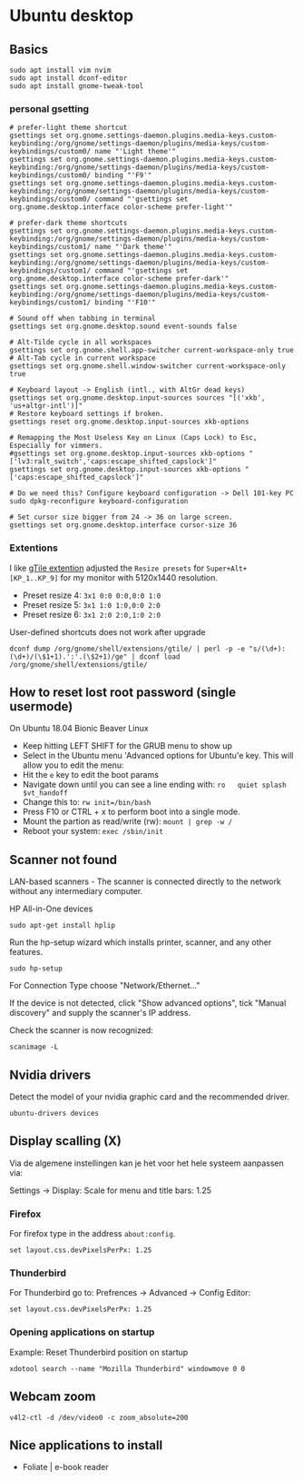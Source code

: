 # Ubuntu desktop

## Basics

    sudo apt install vim nvim
    sudo apt install dconf-editor
    sudo apt install gnome-tweak-tool

### personal gsetting

    # prefer-light theme shortcut
    gsettings set org.gnome.settings-daemon.plugins.media-keys.custom-keybinding:/org/gnome/settings-daemon/plugins/media-keys/custom-keybindings/custom0/ name "'Light theme'"
    gsettings set org.gnome.settings-daemon.plugins.media-keys.custom-keybinding:/org/gnome/settings-daemon/plugins/media-keys/custom-keybindings/custom0/ binding "'F9'"
    gsettings set org.gnome.settings-daemon.plugins.media-keys.custom-keybinding:/org/gnome/settings-daemon/plugins/media-keys/custom-keybindings/custom0/ command "'gsettings set org.gnome.desktop.interface color-scheme prefer-light'"

    # prefer-dark theme shortcuts
    gsettings set org.gnome.settings-daemon.plugins.media-keys.custom-keybinding:/org/gnome/settings-daemon/plugins/media-keys/custom-keybindings/custom1/ name "'Dark theme'"
    gsettings set org.gnome.settings-daemon.plugins.media-keys.custom-keybinding:/org/gnome/settings-daemon/plugins/media-keys/custom-keybindings/custom1/ command "'gsettings set org.gnome.desktop.interface color-scheme prefer-dark'"
    gsettings set org.gnome.settings-daemon.plugins.media-keys.custom-keybinding:/org/gnome/settings-daemon/plugins/media-keys/custom-keybindings/custom1/ binding "'F10'"

    # Sound off when tabbing in terminal
    gsettings set org.gnome.desktop.sound event-sounds false

    # Alt-Tilde cycle in all workspaces
    gsettings set org.gnome.shell.app-switcher current-workspace-only true
    # Alt-Tab cycle in current workspace
    gsettings set org.gnome.shell.window-switcher current-workspace-only true

    # Keyboard layout -> English (intl., with AltGr dead keys)
    gsettings set org.gnome.desktop.input-sources sources "[('xkb', 'us+altgr-intl')]"
    # Restore keyboard settings if broken.
    gsettings reset org.gnome.desktop.input-sources xkb-options

    # Remapping the Most Useless Key on Linux (Caps Lock) to Esc, Especially for vimmers.
    #gsettings set org.gnome.desktop.input-sources xkb-options "['lv3:ralt_switch','caps:escape_shifted_capslock']"
    gsettings set org.gnome.desktop.input-sources xkb-options "['caps:escape_shifted_capslock']"

    # Do we need this? Configure keyboard configuration -> Dell 101-key PC
    sudo dpkg-reconfigure keyboard-configuration

    # Set cursor size bigger from 24 -> 36 on large screen.
    gsettings set org.gnome.desktop.interface cursor-size 36


### Extentions

I like [gTile extention](https://extensions.gnome.org/extension/28/gtile/) adjusted the  `Resize presets` for `Super+Alt+[KP_1..KP_9]` for my monitor with 5120x1440 resolution.

* Preset resize 4: `3x1 0:0 0:0,0:0 1:0`
* Preset resize 5: `3x1 1:0 1:0,0:0 2:0`
* Preset resize 6: `3x1 2:0 2:0,1:0 2:0`

User-defined shortcuts does not work after upgrade

    dconf dump /org/gnome/shell/extensions/gtile/ | perl -p -e "s/(\d+):(\d+)/(\$1+1).':'.(\$2+1)/ge" | dconf load /org/gnome/shell/extensions/gtile/

## How to reset lost root password (single usermode)

On Ubuntu 18.04 Bionic Beaver Linux

* Keep hitting LEFT SHIFT for the GRUB menu to show up
* Select in the Ubuntu menu 'Advanced options for Ubuntu'e key. This will allow you to edit the menu:
* Hit the `e` key to edit the boot params
* Navigate down until you can see a line ending with: `ro   quiet splash $vt_handoff`
* Change this to: `rw init=/bin/bash`
* Press F10 or CTRL + x to perform boot into a single mode.
* Mount the partion as read/write (rw): `mount | grep -w /`
* Reboot your system: `exec /sbin/init`


## Scanner not found

LAN-based scanners - The scanner is connected directly to the network without any intermediary computer.

HP All-in-One devices

    sudo apt-get install hplip

Run the hp-setup wizard which installs printer, scanner, and any other features.

    sudo hp-setup

For Connection Type choose "Network/Ethernet..."

If the device is not detected, click "Show advanced options", tick "Manual discovery" and supply the scanner's IP address.

Check the scanner is now recognized:

    scanimage -L


## Nvidia drivers

Detect the model of your nvidia graphic card and the recommended driver.

    ubuntu-drivers devices


## Display scalling (X)

Via de algemene instellingen kan je het voor het hele systeem aanpassen via:

Settings -> Display: Scale for menu and title bars: 1.25

### Firefox

For firefox type in the address `about:config`.

    set layout.css.devPixelsPerPx: 1.25

### Thunderbird

For Thunderbird go to: Prefrences -> Advanced -> Config Editor:

    set layout.css.devPixelsPerPx: 1.25

### Opening applications on startup

Example: Reset Thunderbird position on startup

    xdotool search --name "Mozilla Thunderbird" windowmove 0 0

## Webcam zoom

    v4l2-ctl -d /dev/video0 -c zoom_absolute=200


## Nice applications to install
* Foliate | e-book reader


